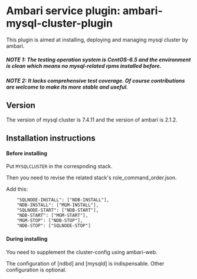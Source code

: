 # Ambari service plugin: ambari-mysql-cluster-plugin

This plugin is aimed at installing, deploying and managing mysql cluster by ambari.

##### NOTE 1: The testing operation system is CentOS-6.5 and the environment is clean which means no mysql-related rpms installed before.

##### NOTE 2: It lacks comprehensive test coverage. Of course contributions are welcome to make its more stable and useful.

## Version

The version of mysql cluster is 7.4.11 and the version of ambari is 2.1.2.

## Installation instructions

#### Before installing

Put `MYSQLCLUSTER` in the correspnding stack.

Then you need to revise the related stack's role_command_order.json.

Add this:

```
    "SQLNODE-INSTALL": ["NDB-INSTALL"],
    "NDB-INSTALL": ["MGM-INSTALL"],
    "SQLNODE-START": ["NDB-START"],
    "NDB-START": ["MGM-START"],
    "MGM-STOP": ["NDB-STOP"],
    "NDB-STOP": ["SQLNODE-STOP"]
```

#### During installing

You need to supplement the cluster-config using ambari-web.

The configuration of [ndbd] and [mysqld] is indispensable. Other configuration is optional.





